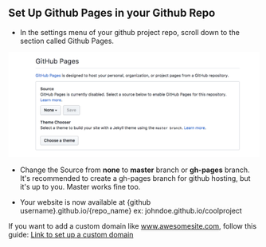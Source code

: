 ## Set Up Github Pages in your Github Repo

+ In the settings menu of your github project repo, scroll down to the section called Github Pages.

![github-pages](./gh-pages-images/github-pages.png)

+ Change the Source from **none** to **master** branch or **gh-pages** branch. It's recommended to create a gh-pages branch for github hosting, but it's up to you. Master works fine too.

+ Your website is now available at {github username}.github.io/{repo_name} ex: johndoe.github.io/coolproject

If you want to add a custom domain like www.awesomesite.com, follow this guide: [Link to set up a custom domain](./gh-pages-custom-domain.md)
